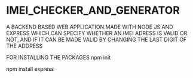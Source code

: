 # IMEI_CHECKER_AND_GENERATOR
A BACKEND BASED WEB APPLICATION MADE WITH NODE JS AND EXPRESS WHICH CAN SPECIFY WHETHER 
AN IMEI ADRESS IS VALID OR NOT, AND IF IT CAN BE MADE VALID BY CHANGING THE LAST DIGIT OF THE ADDRESS


FOR INSTALLING THE PACKAGES
npm init




npm install express
